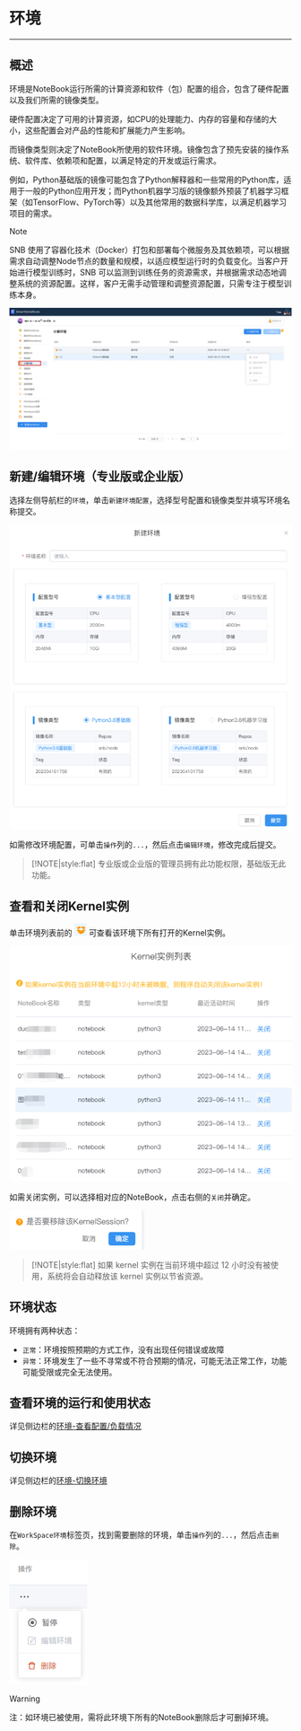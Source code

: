 # 环境
---
<!-- 配置环境和镜像类型。 -->

## 概述

环境是NoteBook运行所需的计算资源和软件（包）配置的组合，包含了硬件配置以及我们所需的镜像类型。

<!-- 确保您的产品在特定的计算资源和软件设置下能够正常运行。通过定义环境，您可以规定产品所需的计算能力和软件环境，以便满足产品的要求。 -->

硬件配置决定了可用的计算资源，如CPU的处理能力、内存的容量和存储的大小，这些配置会对产品的性能和扩展能力产生影响。

而镜像类型则决定了NoteBook所使用的软件环境。镜像包含了预先安装的操作系统、软件库、依赖项和配置，以满足特定的开发或运行需求。

例如，Python基础版的镜像可能包含了Python解释器和一些常用的Python库，适用于一般的Python应用开发；而Python机器学习版的镜像额外预装了机器学习框架（如TensorFlow、PyTorch等）以及其他常用的数据科学库，以满足机器学习项目的需求。

<!-- 就像我们需要在电脑上安装操作系统和软件才能运行程序一样，NoteBook也需要在特定的环境支持下才能正常工作。 -->

> [!NOTE]
> SNB 使用了容器化技术（Docker）打包和部署每个微服务及其依赖项，可以根据需求自动调整Node节点的数量和规模，以适应模型运行时的负载变化。当客户开始进行模型训练时，SNB 可以监测到训练任务的资源需求，并根据需求动态地调整系统的资源配置。这样，客户无需手动管理和调整资源配置，只需专注于模型训练本身。

![图 1](/assets/workspace/Xnip2024-06-28_13-42-40.png)  


## 新建/编辑环境（专业版或企业版）

选择左侧导航栏的`环境`，单击`新建环境配置`，选择型号配置和镜像类型并填写环境名称提交。

![图 1](../images/5e22381e4243227086dd4e07fcedc9a26d97347ff47fed07184b3d772c579911.png)  


如需修改环境配置，可单击`操作`列的`...`，然后点击`编辑环境`，修改完成后提交。

> [!NOTE|style:flat]
> 专业版或企业版的管理员拥有此功能权限，基础版无此功能。

## 查看和关闭Kernel实例

<p>单击环境列表前的 <img src="../images/%E6%9F%A5%E7%9C%8Bicon.png"  style="display: inline-block;padding:0px;border:0px"  /> 可查看该环境下所有打开的Kernel实例。</p>

<!-- ![图 2](../images/shutkernel.png)   -->
<!-- ![图 5](../images/709813ee04c07146e06dff10a5c925846da06c15bb0f7ab4c50b4f5921a58a4e.png)   -->

![图 3](../images/709813ee04c07146e06dff10a5c925846da06c15bb0f7ab4c50b4f5921a58a4e.png)  


如需关闭实例，可以选择相对应的NoteBook，点击右侧的`关闭`并确定。

<!-- ![图 4](../images/5fae9bed501e447c71285c8dac41a7ae9b4fc82c8fcddd51970d1a945c53968d.png)   -->
![图 4](../images/5fae9bed501e447c71285c8dac41a7ae9b4fc82c8fcddd51970d1a945c53968d.png)  


> [!NOTE|style:flat]
> 如果 kernel 实例在当前环境中超过 12 小时没有被使用，系统将会自动释放该 kernel 实例以节省资源。

## 环境状态

环境拥有两种状态：

- `正常`：环境按照预期的方式工作，没有出现任何错误或故障
- `异常`：环境发生了一些不寻常或不符合预期的情况，可能无法正常工作，功能可能受限或完全无法使用。

<!-- ![图 7](../images/812ff8bb3c282a2e927da2acc91cf872238f982aceae7186550de227dff40f77.png)   -->


## 查看环境的运行和使用状态

详见侧边栏的<a href="./Sidebar.md/#sv" title="切换环境">环境-查看配置/负载情况</a> 

## 切换环境

详见侧边栏的<a href="./Sidebar.md/#sv" title="切换环境">环境-切换环境</a> 

## 删除环境

在`WorkSpace环境`标签页，找到需要删除的环境，单击`操作`列的`...`，然后点击`删除`。

<!-- ![图 8](../images/f48523a219be4c55207a08d3129f8a76f550d4805a38ec832de4b177ba3b9098.png)   -->
![图 5](../images/f48523a219be4c55207a08d3129f8a76f550d4805a38ec832de4b177ba3b9098.png)  

> [!Warning]
> 注：如环境已被使用，需将此环境下所有的NoteBook删除后才可删掉环境。
